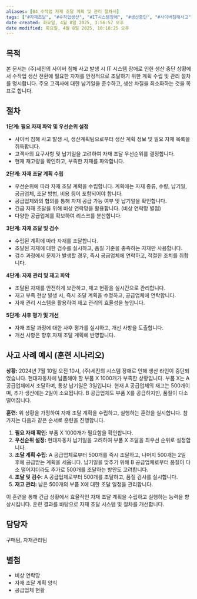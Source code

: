 ```yaml
---
aliases: [04_수작업 자재 조달 계획 및 관리 절차서]
tags: ["#자재조달", "#수작업생산", "#IT시스템장애", "#생산중단", "#사이버침해사고", "#자재관리계획"]
date created: 화요일, 4월 8일 2025, 3:56:57 오후
date modified: 화요일, 4월 8일 2025, 10:18:25 오후
---
```


## 목적

본 문서는 (주)세진의 사이버 침해 사고 발생 시 IT 시스템 장애로 인한 생산 중단 상황에서 수작업 생산 전환에 필요한 자재를 안정적으로 조달하기 위한 계획 수립 및 관리 절차를 명시합니다.  주요 고객사에 대한 납기일을 준수하고, 생산 차질을 최소화하는 것을 목표로 합니다.


## 절차

**1단계: 필요 자재 파악 및 우선순위 설정**

* 사이버 침해 사고 발생 시, 생산계획팀으로부터 생산 계획 정보 및 필요 자재 목록을 취득합니다.
* 고객사의 요구사항 및 납기일을 고려하여 자재 조달 우선순위를 결정합니다.
* 현재 재고량을 확인하고, 부족한 자재를 파악합니다.

**2단계: 자재 조달 계획 수립**

* 우선순위에 따라 자재 조달 계획을 수립합니다.  계획에는 자재 종류, 수량, 납기일, 공급업체,  조달 방법,  비용 등이 포함되어야 합니다.
* 공급업체와의 협의를 통해 자재 공급 가능 여부 및 납기일을 확인합니다.
* 긴급 자재 조달을 위해 비상 연락망을 활용합니다.  (비상 연락망 별첨)
* 다양한 공급업체를 확보하여 리스크를 분산합니다.

**3단계: 자재 조달 및 검수**

* 수립된 계획에 따라 자재를 조달합니다.
* 조달된 자재에 대한 검수를 실시하고,  품질 기준을 충족하는 자재만 사용합니다.
* 검수 과정에서 문제가 발생할 경우,  즉시 공급업체에 연락하고,  적절한 조치를 취합니다.

**4단계: 자재 관리 및 재고 파악**

* 조달된 자재를 안전하게 보관하고,  재고 현황을 실시간으로 관리합니다.
* 재고 부족 현상 발생 시,  즉시 조달 계획을 수정하고,  공급업체에 연락합니다.
* 자재 관리 시스템을 활용하여  재고 관리의 효율성을 높입니다.

**5단계: 사후 평가 및 개선**

* 자재 조달 과정에 대한 사후 평가를 실시하고,  개선 사항을 도출합니다.
* 개선 사항은 향후 자재 조달 계획에 반영합니다.


## 사고 사례 예시 (훈련 시나리오)

**상황:** 2024년 7월 10일 오전 10시,  (주)세진의 시스템 장애로 인해 생산 라인이 중단되었습니다.  현대자동차에 납품해야 할 부품 X 1000개가 부족한 상황입니다. 부품 X는 A 공급업체에서 조달하며,  통상 납기일은 3일입니다.  현재 A 공급업체의 재고는 500개이며,  추가 생산에는 2일이 소요됩니다.  B 공급업체도 부품 X를 공급하지만, 품질이 다소 떨어집니다.


**훈련:**  위 상황을 가정하여 자재 조달 계획을 수립하고,  실행하는 훈련을 실시합니다.  참가자는 다음과 같은 순서로 훈련을 진행합니다.

1. **필요 자재 확인:** 부품 X 1000개가 필요함을 확인합니다.
2. **우선순위 설정:** 현대자동차 납기일을 고려하여 부품 X 조달을 최우선 순위로 설정합니다.
3. **조달 계획 수립:** A 공급업체로부터 500개를 즉시 조달하고, 나머지 500개는 2일 후에 공급받는 계획을 세웁니다.  납기일을 맞추기 위해 B 공급업체로부터 품질이 다소 떨어지더라도 추가로 500개를 조달하는 방안도 고려합니다.
4. **조달 및 검수:** A 공급업체로부터 500개를 조달하고, 품질 검사를 실시합니다.
5. **재고 관리:** 남은 500개의 부품 X에 대한 조달 일정을 관리합니다.

이 훈련을 통해  긴급 상황에서 효율적인 자재 조달 계획을 수립하고 실행하는 능력을 향상시킵니다.  훈련 결과를 바탕으로  자재 조달 시스템 및 절차를 개선합니다.


## 담당자

구매팀, 자재관리팀

## 별첨

* 비상 연락망
* 자재 조달 계획 양식
* 공급업체 현황


